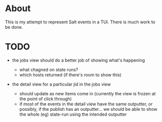 About
=====

This is my attempt to represent Salt events in a TUI.
There is much work to be done.

TODO
====

- the jobs view should do a better job of showing what's happening
  - what chagned on state runs?
  - which hosts returned (if there's room to show this)

- the detail view for a particular jid in the jobs view
  - should update as new items come in (currently the view is frozen at the
    point of click through)
  - if most of the events in the detail view have the same outputter,
    or possibly, if the publish has an outputter... we should be able to show
    the whole (eg) state-run using the intended outputter
